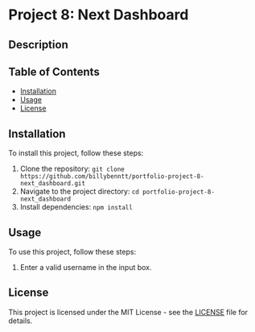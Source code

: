 # Project 8: Next Dashboard

## Description

## Table of Contents

- [Installation](#installation)
- [Usage](#usage)
- [License](#license)

## Installation

To install this project, follow these steps:

1. Clone the repository: `git clone https://github.com/billybenntt/portfolio-project-8-next_dashboard.git`
2. Navigate to the project directory: `cd portfolio-project-8-next_dashboard`
3. Install dependencies: `npm install`

## Usage

To use this project, follow these steps:

1. Enter a valid username in the input box.

## License

This project is licensed under the MIT License - see the [LICENSE](LICENSE) file for details.
